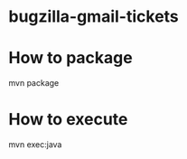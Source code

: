 bugzilla-gmail-tickets
======================
# How to package
mvn package

# How to execute
mvn exec:java
